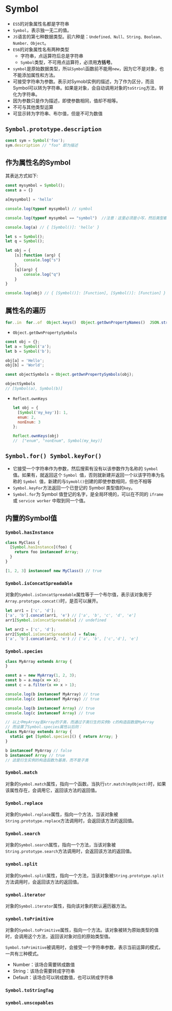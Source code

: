 # Symbol

- ```ES5```的对象属性名都是字符串
- ```Symbol```，表示独一无二的值。
- ```JS```语言的第七种数据类型。前六种是：```Undefined、Null、String、Boolean、Number、Object```。
- ```ES6```的对象属性名有两种类型
  + 字符串，点运算符后总是字符串
  + ```Symbol```类型，不可用点运算符，必须用**方括号**。
- ```symbol```是原始数据类型，所以```Symbol```函数前不能用```new```，因为它不是对象，也不能添加属性和方法。
- 可接受字符串为参数。表示对Symobl实例的描述，为了作为区分，而且Symbol可以转为字符串。如果是对象，会自动调用对象的```toString```方法，转化为字符串。
- 因为参数只是作为描述，即使参数相同，值却不相等。
- 不可与其他类型运算
- 可显示转为字符串、布尔值，但是不可为数值

## ```Symbol.prototype.description```

```javascript
const sym = Symbol('foo');
sym.description // "foo" 即为描述
```

## 作为属性名的Symbol

其表达方式如下:

```javascript
const mysymbol = Symbol();
const a = {}

a[mysymbol] = 'hello'

console.log(typeof mysymbol) // symbol

console.log(typeof mysymbol == "symbol")  //注意：这里必须是小写，然后类型都是字符串的形式

console.log(a) // { [Symbol()]: 'hello' }

let s = Symbol();
let q = Symbol();

let obj = {
	[s]:function (arg) {
		console.log("s")
	},
	[q](arg) {
		console.log("q")
	}
}

console.log(obj) // { [Symbol()]: [Function], [Symbol()]: [Function] }
```

## 属性名的遍历

```javascript
for..in  for..of  Object.keys()  Object.getOwnPropertyNames()  JSON.stringify()、均不可遍历Symbol的属性
```
- ```Object.getOwnPropertySymbols```

```javascript
const obj = {};
let a = Symbol('a');
let b = Symbol('b');

obj[a] = 'Hello';
obj[b] = 'World';

const objectSymbols = Object.getOwnPropertySymbols(obj);

objectSymbols
// [Symbol(a), Symbol(b)]
```

- ```Reflect.ownKeys```

  ```javascript
  let obj = {
    [Symbol('my_key')]: 1,
    enum: 2,
    nonEnum: 3
  };
  
  Reflect.ownKeys(obj)
  //  ["enum", "nonEnum", Symbol(my_key)]
  ```


## ```Symbol.for() Symbol.keyFor()```

- 它接受一个字符串作为参数，然后搜索有没有以该参数作为名称的 ```Symbol ```值。如果有，就返回这个 ```Symbol ```值，否则就新建并返回一个以该字符串为名称的 ```Symbol ```值，新建的与```Symobl()```创建的即使参数相同，但也不相等
- `Symbol.keyFor`方法返回一个已登记的 Symbol 类型值的`key`。
- `Symbol.for`为 Symbol 值登记的名字，是全局环境的，可以在不同的 ```iframe ```或 ```service worker``` 中取到同一个值。

## 内置的Symbol值

### ```Symbol.hasInstance```

```javascript
class MyClass {
  [Symbol.hasInstance](foo) {
    return foo instanceof Array;
  }
}

[1, 2, 3] instanceof new MyClass() // true
```

### ```Symbol.isConcatSpreadable```

对象的`Symbol.isConcatSpreadable`属性等于一个布尔值，表示该对象用于`Array.prototype.concat()`时，是否可以展开。

```javascript
let arr1 = ['c', 'd'];
['a', 'b'].concat(arr1, 'e') // ['a', 'b', 'c', 'd', 'e']
arr1[Symbol.isConcatSpreadable] // undefined

let arr2 = ['c', 'd'];
arr2[Symbol.isConcatSpreadable] = false;
['a', 'b'].concat(arr2, 'e') // ['a', 'b', ['c','d'], 'e']
```

### ```Symbol.species```

```javascript
class MyArray extends Array {
}

const a = new MyArray(1, 2, 3);
const b = a.map(x => x);
const c = a.filter(x => x > 1);

console.log(b instanceof MyArray) // true
console.log(c instanceof MyArray) // true

console.log(b instanceof Array) // true
console.log(c instanceof Array) // true

// 以上中myArray是Array的子类，而通过子类衍生的实例b c的构造函数是MyArray
// 而设置了Symbol.species属性以后则：
class MyArray extends Array {
  static get [Symbol.species]() { return Array; }
}

b instanceof MyArray // false
b instanceof Array // true
// 这是衍生实例的构造函数为基类，而不是子类
```

### ```Symbol.match```

对象的`Symbol.match`属性，指向一个函数。当执行`str.match(myObject)`时，如果该属性存在，会调用它，返回该方法的返回值。

### ```Symbol.replace```

对象的```Symbol.replace```属性，指向一个方法，当该对象被```String.prototype.replace```方法调用时，会返回该方法的返回值。

### ```Symbol.search```

对象的`Symbol.search`属性，指向一个方法，当该对象被`String.prototype.search`方法调用时，会返回该方法的返回值。

### ```symbol.split```

对象的`Symbol.split`属性，指向一个方法，当该对象被`String.prototype.split`方法调用时，会返回该方法的返回值。

### ```symbol.iterator```

对象的`Symbol.iterator`属性，指向该对象的默认遍历器方法。

### ```symbol.toPrimitive```

对象的`Symbol.toPrimitive`属性，指向一个方法。该对象被转为原始类型的值时，会调用这个方法，返回该对象对应的原始类型值。

`Symbol.toPrimitive`被调用时，会接受一个字符串参数，表示当前运算的模式，一共有三种模式。

- Number：该场合需要转成数值
- String：该场合需要转成字符串
- Default：该场合可以转成数值，也可以转成字符串

### ```Symbol.toStringTag```

### ```symbol.unscopables```





